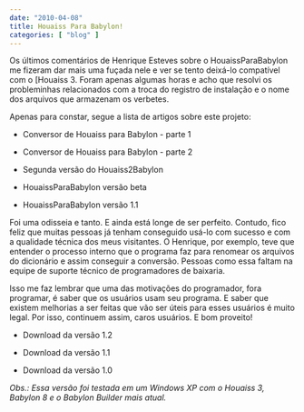 ```yaml
---
date: "2010-04-08"
title: Houaiss Para Babylon!
categories: [ "blog" ]
---
```

 Os últimos comentários de Henrique Esteves sobre o HouaissParaBabylon me fizeram dar mais uma fuçada nele e ver se tento deixá-lo compatível com o [Houaiss 3. Foram apenas algumas horas e acho que resolvi os probleminhas relacionados com a troca do registro de instalação e o nome dos arquivos que armazenam os verbetes.

Apenas para constar, segue a lista de artigos sobre este projeto:

	
  * Conversor de Houaiss para Babylon - parte 1

	
  * Conversor de Houaiss para Babylon - parte 2

	
  * Segunda versão do Houaiss2Babylon

	
  * HouaissParaBabylon versão beta

	
  * HouaissParaBabylon versão 1.1

Foi uma odisseia e tanto. E ainda está longe de ser perfeito. Contudo, fico feliz que muitas pessoas já tenham conseguido usá-lo com sucesso e com a qualidade técnica dos meus visitantes. O Henrique, por exemplo, teve que entender o processo interno que o programa faz para renomear os arquivos do dicionário e assim conseguir a conversão. Pessoas como essa faltam na equipe de suporte técnico de programadores de baixaria.

Isso me faz lembrar que uma das motivações do programador, fora programar, é saber que os usuários usam seu programa. E saber que existem melhorias a ser feitas que vão ser úteis para esses usuários é muito legal. Por isso, continuem assim, caros usuários. E bom proveito!

	
  * Download da versão 1.2

	
  * Download da versão 1.1

	
  * Download da versão 1.0

_Obs.: Essa versão foi testada em um Windows XP com o Houaiss 3, Babylon 8 e o Babylon Builder mais atual._
